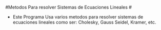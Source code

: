 #Metodos Para resolver Sistemas de Ecuaciones Lineales #

*  Este Programa Usa varios metodos para resolver sistemas de ecuaciones lineales como ser: Cholesky, Gauss Seidel, Kramer, etc.

